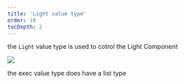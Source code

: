 ```yaml
---
title: 'Light value type'
order: 10
tocDepth: 2
---
```


the ``` Light ``` value type is used to cotrol the Light Component

![](https://github.com/Alexa-RR/RecRoomCV2-Docs/blob/master/content/Images/Bool.gif?raw=true)

<info> the exec value type does have a list type </info>